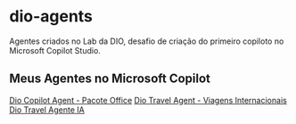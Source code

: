 # dio-agents
Agentes criados no Lab da DIO, desafio de criação do primeiro copiloto no Microsoft Copilot Studio.
## Meus Agentes no Microsoft Copilot
[Dio Copilot Agent - Pacote Office](https://copilotstudio.microsoft.com/environments/Default-6dd226c4-2f62-4016-8833-4848934becb9/bots/crc84_dioCopilotAgent/canvas?__version__=2&enableFileAttachment=true)
[Dio Travel Agent - Viagens Internacionais](https://copilotstudio.microsoft.com/environments/Default-6dd226c4-2f62-4016-8833-4848934becb9/bots/Default_dioTravelAgent/canvas?__version__=2&enableFileAttachment=true)
[Dio Travel Agente IA](https://copilotstudio.microsoft.com/environments/Default-6dd226c4-2f62-4016-8833-4848934becb9/bots/crc84_dioAiTravelAgent/canvas?__version__=2&enableFileAttachment=true)

